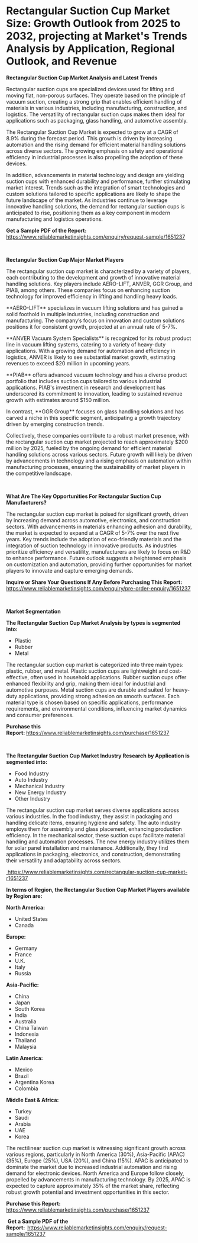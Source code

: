 <p><h1>Rectangular Suction Cup Market Size: Growth Outlook from 2025 to 2032, projecting at Market's Trends Analysis by Application, Regional Outlook, and Revenue</h1></p><p><strong>Rectangular Suction Cup Market Analysis and Latest Trends</strong></p>
<p><p>Rectangular suction cups are specialized devices used for lifting and moving flat, non-porous surfaces. They operate based on the principle of vacuum suction, creating a strong grip that enables efficient handling of materials in various industries, including manufacturing, construction, and logistics. The versatility of rectangular suction cups makes them ideal for applications such as packaging, glass handling, and automotive assembly.</p><p>The Rectangular Suction Cup Market is expected to grow at a CAGR of 8.9% during the forecast period. This growth is driven by increasing automation and the rising demand for efficient material handling solutions across diverse sectors. The growing emphasis on safety and operational efficiency in industrial processes is also propelling the adoption of these devices. </p><p>In addition, advancements in material technology and design are yielding suction cups with enhanced durability and performance, further stimulating market interest. Trends such as the integration of smart technologies and custom solutions tailored to specific applications are likely to shape the future landscape of the market. As industries continue to leverage innovative handling solutions, the demand for rectangular suction cups is anticipated to rise, positioning them as a key component in modern manufacturing and logistics operations.</p></p>
<p><strong>Get a Sample PDF of the Report:&nbsp;</strong> <a href="https://www.reliablemarketinsights.com/enquiry/request-sample/1651237?utm_campaign=2531&utm_medium=2&utm_source=Github&utm_content=ia&utm_term=16042025&utm_id=rectangular-suction-cup">https://www.reliablemarketinsights.com/enquiry/request-sample/1651237</a></p>
<p>&nbsp;</p>
<p><strong>Rectangular Suction Cup Major Market Players</strong></p>
<p><p>The rectangular suction cup market is characterized by a variety of players, each contributing to the development and growth of innovative material handling solutions. Key players include AERO-LIFT, ANVER, GGR Group, and PIAB, among others. These companies focus on enhancing suction technology for improved efficiency in lifting and handling heavy loads.</p><p>**AERO-LIFT** specializes in vacuum lifting solutions and has gained a solid foothold in multiple industries, including construction and manufacturing. The company’s focus on innovation and custom solutions positions it for consistent growth, projected at an annual rate of 5-7%.</p><p>**ANVER Vacuum System Specialists** is recognized for its robust product line in vacuum lifting systems, catering to a variety of heavy-duty applications. With a growing demand for automation and efficiency in logistics, ANVER is likely to see substantial market growth, estimating revenues to exceed $20 million in upcoming years.</p><p>**PIAB** offers advanced vacuum technology and has a diverse product portfolio that includes suction cups tailored to various industrial applications. PIAB's investment in research and development has underscored its commitment to innovation, leading to sustained revenue growth with estimates around $150 million.</p><p>In contrast, **GGR Group** focuses on glass handling solutions and has carved a niche in this specific segment, anticipating a growth trajectory driven by emerging construction trends.</p><p>Collectively, these companies contribute to a robust market presence, with the rectangular suction cup market projected to reach approximately $200 million by 2025, fueled by the ongoing demand for efficient material handling solutions across various sectors. Future growth will likely be driven by advancements in technology and a rising emphasis on automation within manufacturing processes, ensuring the sustainability of market players in the competitive landscape.</p></p>
<p>&nbsp;</p>
<p><strong>What Are The Key Opportunities For Rectangular Suction Cup Manufacturers?</strong></p>
<p><p>The rectangular suction cup market is poised for significant growth, driven by increasing demand across automotive, electronics, and construction sectors. With advancements in materials enhancing adhesion and durability, the market is expected to expand at a CAGR of 5-7% over the next five years. Key trends include the adoption of eco-friendly materials and the integration of suction technology in innovative products. As industries prioritize efficiency and versatility, manufacturers are likely to focus on R&D to enhance performance. Future outlook suggests a heightened emphasis on customization and automation, providing further opportunities for market players to innovate and capture emerging demands.</p></p>
<p><strong>Inquire or Share Your Questions If Any Before Purchasing This Report:</strong> <a href="https://www.reliablemarketinsights.com/enquiry/pre-order-enquiry/1651237?utm_campaign=2531&utm_medium=2&utm_source=Github&utm_content=ia&utm_term=16042025&utm_id=rectangular-suction-cup">https://www.reliablemarketinsights.com/enquiry/pre-order-enquiry/1651237</a></p>
<p>&nbsp;</p>
<p><strong>Market Segmentation</strong></p>
<p><strong>The Rectangular Suction Cup Market Analysis by types is segmented into:</strong></p>
<p><ul><li>Plastic</li><li>Rubber</li><li>Metal</li></ul></p>
<p><p>The rectangular suction cup market is categorized into three main types: plastic, rubber, and metal. Plastic suction cups are lightweight and cost-effective, often used in household applications. Rubber suction cups offer enhanced flexibility and grip, making them ideal for industrial and automotive purposes. Metal suction cups are durable and suited for heavy-duty applications, providing strong adhesion on smooth surfaces. Each material type is chosen based on specific applications, performance requirements, and environmental conditions, influencing market dynamics and consumer preferences.</p></p>
<p><strong>Purchase this Report:&nbsp;</strong><a href="https://www.reliablemarketinsights.com/purchase/1651237?utm_campaign=2531&utm_medium=2&utm_source=Github&utm_content=ia&utm_term=16042025&utm_id=rectangular-suction-cup">https://www.reliablemarketinsights.com/purchase/1651237</a></p>
<p>&nbsp;</p>
<p><strong>The Rectangular Suction Cup Market Industry Research by Application is segmented into:</strong></p>
<p><ul><li>Food Industry</li><li>Auto Industry</li><li>Mechanical Industry</li><li>New Energy Industry</li><li>Other Industry</li></ul></p>
<p><p>The rectangular suction cup market serves diverse applications across various industries. In the food industry, they assist in packaging and handling delicate items, ensuring hygiene and safety. The auto industry employs them for assembly and glass placement, enhancing production efficiency. In the mechanical sector, these suction cups facilitate material handling and automation processes. The new energy industry utilizes them for solar panel installation and maintenance. Additionally, they find applications in packaging, electronics, and construction, demonstrating their versatility and adaptability across sectors.</p></p>
<p><a href="https://www.reliablemarketinsights.com/rectangular-suction-cup-market-r1651237?utm_campaign=2531&utm_medium=2&utm_source=Github&utm_content=ia&utm_term=16042025&utm_id=rectangular-suction-cup">&nbsp;https://www.reliablemarketinsights.com/rectangular-suction-cup-market-r1651237</a></p>
<p><strong>In terms of Region, the Rectangular Suction Cup Market Players available by Region are:</strong></p>
<p>
    <p> <strong> North America: </strong>
        <ul>
            <li>United States</li>
            <li>Canada</li>
        </ul>
        </p> 
    <p> <strong> Europe: </strong>
        <ul>
            <li>Germany</li>
            <li>France</li>
            <li>U.K.</li>
            <li>Italy</li>
            <li>Russia</li>
        </ul>
        </p> 
    <p> <strong> Asia-Pacific: </strong>
        <ul>
            <li>China</li>
            <li>Japan</li>
            <li>South Korea</li>
            <li>India</li>
            <li>Australia</li>
            <li>China Taiwan</li>
            <li>Indonesia</li>
            <li>Thailand</li>
            <li>Malaysia</li>
        </ul>
        </p> 
    <p> <strong> Latin America: </strong>
        <ul>
            <li>Mexico</li>
            <li>Brazil</li>
            <li>Argentina Korea</li>
            <li>Colombia</li>
        </ul>
        </p> 
    <p> <strong> Middle East & Africa: </strong>
        <ul>
            <li>Turkey</li>
            <li>Saudi</li>
            <li>Arabia</li>
            <li>UAE</li>
            <li>Korea</li>
        </ul>
    </p>
    </p>
<p><p>The rectilinear suction cup market is witnessing significant growth across various regions, particularly in North America (30%), Asia-Pacific (APAC) (35%), Europe (25%), USA (20%), and China (15%). APAC is anticipated to dominate the market due to increased industrial automation and rising demand for electronic devices. North America and Europe follow closely, propelled by advancements in manufacturing technology. By 2025, APAC is expected to capture approximately 35% of the market share, reflecting robust growth potential and investment opportunities in this sector.</p></p>
<p><strong>Purchase this Report: </strong><a href="https://www.reliablemarketinsights.com/purchase/1651237?utm_campaign=2531&utm_medium=2&utm_source=Github&utm_content=ia&utm_term=16042025&utm_id=rectangular-suction-cup">https://www.reliablemarketinsights.com/purchase/1651237</a></p>
<p>&nbsp;<strong>Get a Sample PDF of the Report:&nbsp;&nbsp;</strong><a href="https://www.reliablemarketinsights.com/enquiry/request-sample/1651237?utm_campaign=2531&utm_medium=2&utm_source=Github&utm_content=ia&utm_term=16042025&utm_id=rectangular-suction-cup">https://www.reliablemarketinsights.com/enquiry/request-sample/1651237</a></p>
<p><strong></strong></p>
<p><p></p><p></p><p></p></p>